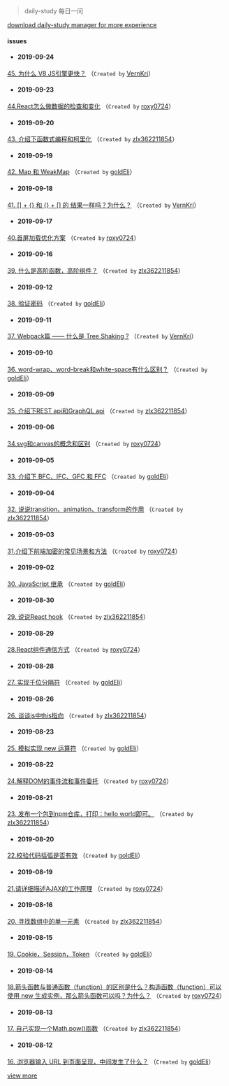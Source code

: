
 > daily-study 每日一问

 [download daily-study manager for more experience](https://github.com/zlx362211854/issues-manager)
#### issues
* #### 2019-09-24
 [45. 为什么 V8 JS引擎更快？](https://github.com/zlx362211854/daily-study/issues/83) （`Created by` [VernKri](https://github.com/VernKri)）

* #### 2019-09-23
 [44.React怎么做数据的检查和变化](https://github.com/zlx362211854/daily-study/issues/82) （`Created by` [roxy0724](https://github.com/roxy0724)）

* #### 2019-09-20
 [43. 介绍下函数式编程和柯里化](https://github.com/zlx362211854/daily-study/issues/81) （`Created by` [zlx362211854](https://github.com/zlx362211854)）

* #### 2019-09-19
 [42. Map 和 WeakMap](https://github.com/zlx362211854/daily-study/issues/80) （`Created by` [goldEli](https://github.com/goldEli)）

* #### 2019-09-18
 [41. [] + {} 和 {} + [] 的 结果一样吗？为什么？](https://github.com/zlx362211854/daily-study/issues/79) （`Created by` [VernKri](https://github.com/VernKri)）

* #### 2019-09-17
 [40.首屏加载优化方案](https://github.com/zlx362211854/daily-study/issues/78) （`Created by` [roxy0724](https://github.com/roxy0724)）

* #### 2019-09-16
 [39. 什么是高阶函数，高阶组件？](https://github.com/zlx362211854/daily-study/issues/77) （`Created by` [zlx362211854](https://github.com/zlx362211854)）

* #### 2019-09-12
 [38. 验证密码](https://github.com/zlx362211854/daily-study/issues/76) （`Created by` [goldEli](https://github.com/goldEli)）

* #### 2019-09-11
 [37. Webpack篇 —— 什么是 Tree Shaking ?](https://github.com/zlx362211854/daily-study/issues/75) （`Created by` [VernKri](https://github.com/VernKri)）

* #### 2019-09-10
 [36. word-wrap、word-break和white-space有什么区别？](https://github.com/zlx362211854/daily-study/issues/74) （`Created by` [goldEli](https://github.com/goldEli)）

* #### 2019-09-09
 [35. 介绍下REST api和GraphQL api](https://github.com/zlx362211854/daily-study/issues/73) （`Created by` [zlx362211854](https://github.com/zlx362211854)）

* #### 2019-09-06
 [34.svg和canvas的概念和区别](https://github.com/zlx362211854/daily-study/issues/72) （`Created by` [roxy0724](https://github.com/roxy0724)）

* #### 2019-09-05
 [33. 介绍下 BFC、IFC、GFC 和 FFC](https://github.com/zlx362211854/daily-study/issues/70) （`Created by` [goldEli](https://github.com/goldEli)）

* #### 2019-09-04
 [32. 说说transition、animation、transform的作用](https://github.com/zlx362211854/daily-study/issues/69) （`Created by` [zlx362211854](https://github.com/zlx362211854)）

* #### 2019-09-03
 [31.介绍下前端加密的常见场景和方法](https://github.com/zlx362211854/daily-study/issues/68) （`Created by` [roxy0724](https://github.com/roxy0724)）

* #### 2019-09-02
 [30. JavaScript 继承](https://github.com/zlx362211854/daily-study/issues/67) （`Created by` [goldEli](https://github.com/goldEli)）

* #### 2019-08-30
 [29. 说说React hook](https://github.com/zlx362211854/daily-study/issues/66) （`Created by` [zlx362211854](https://github.com/zlx362211854)）

* #### 2019-08-29
 [28.React组件通信方式](https://github.com/zlx362211854/daily-study/issues/65) （`Created by` [roxy0724](https://github.com/roxy0724)）

* #### 2019-08-28
 [27. 实现千位分隔符](https://github.com/zlx362211854/daily-study/issues/64) （`Created by` [goldEli](https://github.com/goldEli)）

* #### 2019-08-26
 [26. 谈谈js中this指向](https://github.com/zlx362211854/daily-study/issues/63) （`Created by` [zlx362211854](https://github.com/zlx362211854)）

* #### 2019-08-23
 [25. 模拟实现 new 运算符](https://github.com/zlx362211854/daily-study/issues/56) （`Created by` [goldEli](https://github.com/goldEli)）

* #### 2019-08-22
 [24.解释DOM的事件流和事件委托](https://github.com/zlx362211854/daily-study/issues/55) （`Created by` [roxy0724](https://github.com/roxy0724)）

* #### 2019-08-21
 [23. 发布一个包到npm仓库，打印：hello world即可。](https://github.com/zlx362211854/daily-study/issues/54) （`Created by` [zlx362211854](https://github.com/zlx362211854)）

* #### 2019-08-20
 [22.校验代码括弧是否有效](https://github.com/zlx362211854/daily-study/issues/53) （`Created by` [goldEli](https://github.com/goldEli)）

* #### 2019-08-19
 [21.请详细描述AJAX的工作原理](https://github.com/zlx362211854/daily-study/issues/51) （`Created by` [roxy0724](https://github.com/roxy0724)）

* #### 2019-08-16
 [20. 寻找数组中的单一元素](https://github.com/zlx362211854/daily-study/issues/50) （`Created by` [zlx362211854](https://github.com/zlx362211854)）

* #### 2019-08-15
 [19. Cookie，Session，Token](https://github.com/zlx362211854/daily-study/issues/39) （`Created by` [goldEli](https://github.com/goldEli)）

* #### 2019-08-14
 [18.箭头函数与普通函数（function）的区别是什么？构造函数（function）可以使用 new 生成实例，那么箭头函数可以吗？为什么？](https://github.com/zlx362211854/daily-study/issues/38) （`Created by` [roxy0724](https://github.com/roxy0724)）

* #### 2019-08-13
 [17. 自己实现一个Math.pow()函数](https://github.com/zlx362211854/daily-study/issues/37) （`Created by` [zlx362211854](https://github.com/zlx362211854)）

* #### 2019-08-12
 [16. 浏览器输入 URL 到页面呈现，中间发生了什么？](https://github.com/zlx362211854/daily-study/issues/36) （`Created by` [goldEli](https://github.com/goldEli)）

 [view more](https://github.com/zlx362211854/daily-study/issues)